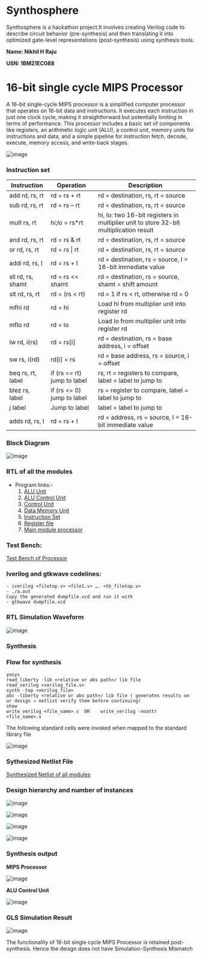 # Synthosphere
Synthosphere is a hackathon project.It involves creating Verilog code to describe circuit behavior (pre-synthesis) and then translating it into optimized gate-level representations (post-synthesis) using synthesis tools. 

__Name: Nikhil H Raju__

__USN: 1BM21EC088__
# 16-bit single cycle MIPS Processor

A 16-bit single-cycle MIPS processor is a simplified computer processor that operates on 16-bit data and instructions. It executes each instruction in just one clock cycle, making it straightforward but potentially limiting in terms of performance. This processor includes a basic set of components like registers, an arithmetic logic unit (ALU), a control unit, memory units for instructions and data, and a simple pipeline for instruction fetch, decode, execute, memory access, and write-back stages.

![image](https://github.com/Nikhilthecodr/Synthosphere_Nikhil/assets/111330348/a8701511-3670-47b0-8841-65e8528316db)

### Instruction set

| Instruction       | Operation                   | Description                                                                           |
| ----------------- | --------------------------- | ------------------------------------------------------------------------------------- |
| add rd, rs, rt    | rd = rs + rt                | rd = destination, rs, rt = source                                                     |
| sub rd, rs, rt    | rd = rs – rt                | rd = destination, rs, rt = source                                                     |
| mult rs, rt       | hi;lo = rs*rt               | hi, lo: two 16-bit registers in multiplier unit to store 32-bit multiplication result |
| and rd, rs, rt    | rd = rs & rt                | rd = destination, rs, rt = source                                                     |
| or rd, rs, rt     | rd = rs \| rt               | rd = destination, rs, rt = source                                                     |
| addi rd, rs, I    | rd = rs + I                 | rd = destination, rs = source, I = 16-bit immediate value                             |
| sll rd, rs, shamt | rd = rs << shamt            | rd = destination, rs = source, shamt = shift amount                                   |
| slt rd, rs, rt    | rd = (rs < rt)              | rd = 1 if rs < rt, otherwise rd = 0                                                   |
| mfhi rd           | rd = hi                     | Load hi from multiplier unit into register rd                                         |
| mflo rd           | rd = lo                     | Load lo from multiplier unit into register rd                                         |
| lw rd, i(rs)      | rd = rs[i]                  | rd = destination, rs = base address, i = offset                                       |
| sw rs, i(rd)      | rd[i] = rs                  | rd = base address, rs = source, i = offset                                            |
| beq rs, rt, label | if (rs == rt) jump to label | rs, rt = registers to compare, label = label to jump to                               |
| blez rs, label    | if (rs <= 0) jump to label  | rs = register to compare, label = label to jump to                                    |
| j label           | Jump to label               | label = label to jump to                                                              |
| adds rd, rs, I    | rd = rs + I                 | rd = address, rs = source, I = 16-bit immediate value                                 |

### Block Diagram

![image](https://github.com/Nikhilthecodr/Synthosphere_Nikhil/assets/111330348/c362af84-479c-4c02-856f-5fd6fb52ec5a)

### RTL of all the modules
* Program links:-
     1. [ALU Unit](https://github.com/Nikhilthecodr/Synthosphere_Nikhil/blob/main/alu.v)
     2. [ALU Control Unit](https://github.com/Nikhilthecodr/Synthosphere_Nikhil/blob/main/alu_unit.v)
     3. [Control Unit](https://github.com/Nikhilthecodr/Synthosphere_Nikhil/blob/main/control_unit.v)
     4. [Data Memory Unit](https://github.com/Nikhilthecodr/Synthosphere_Nikhil/blob/main/data_memory.v)
     5. [Instruction Set](https://github.com/Nikhilthecodr/Synthosphere_Nikhil/blob/main/instruction.v)
     6. [Register file](https://github.com/Nikhilthecodr/Synthosphere_Nikhil/blob/main/register.v)
     7. [Main module processor](https://github.com/Nikhilthecodr/Synthosphere_Nikhil/blob/main/processor.v)

### Test Bench:

[Test Bench of Processor](https://github.com/Nikhilthecodr/Synthosphere_Nikhil/blob/main/tb_processor.v)

### Iverilog and gtkwave codelines:
```
- iverilog <filetop.v> <file1.v> …. <tb_filetop.v>
- ./a.out
Copy the generated dumpfile.vcd and run it with
- gtkwave dumpfile.vcd
```
### RTL Simulation Waveform

![image](https://github.com/Nikhilthecodr/Synthosphere_Nikhil/assets/111330348/3c411e04-21fd-4872-97a9-7020704dbbe3)

### Synthesis

 ### Flow for synthesis
 ```
yosys
read_liberty -lib <relative or abs path>/ lib file 
read_verilog <verilog_file.v>
synth -top <verilog_file> 
abc -liberty <relative or abs path>/ lib file ( generates results on ur design → netlist verify them before continuing)
show 
write_verilog <file_name>.v  OR    write_verilog -noattr  <file_name>.v 
```

The following standard cells were invoked when mapped to the standard library file

![image](https://github.com/Nikhilthecodr/Synthosphere_Nikhil/assets/111330348/14767b66-45bd-4287-8688-77a6b5b714b1)

### Sythesized Netlist File

 [Synthesized Netlist of all modules](https://github.com/Nikhilthecodr/Synthosphere_Nikhil/blob/main/sythesized_netlist_processor.v)

### Design hierarchy and number of instances

![image](https://github.com/Nikhilthecodr/Synthosphere_Nikhil/assets/111330348/ba1ee7c5-0dbb-42b5-9d3a-87af3247e231)

![image](https://github.com/Nikhilthecodr/Synthosphere_Nikhil/assets/111330348/7b4dd459-77f0-4121-b2c6-a0e329586aeb)

![image](https://github.com/Nikhilthecodr/Synthosphere_Nikhil/assets/111330348/87cd52b6-6c04-4511-9e67-52e302eb5870)

![image](https://github.com/Nikhilthecodr/Synthosphere_Nikhil/assets/111330348/12d7ac41-4814-403f-ba7f-a158b2331337)

### Synthesis output

__MIPS Processor__

![image](https://github.com/Nikhilthecodr/Synthosphere_Nikhil/assets/111330348/500800f9-e693-41f1-a8b4-70ea236263d2)

__ALU Control Unit__

![image](https://github.com/Nikhilthecodr/Synthosphere_Nikhil/assets/111330348/1ed3e0f3-688d-4081-bf50-81f9eba95f4c)

### GLS Simulation Result

![image](https://github.com/Nikhilthecodr/Synthosphere_Nikhil/assets/111330348/3448e83d-30a5-4cc9-9d45-4a04ab8aff5d)

The functionality of 16-bit single cycle MIPS Processor is retained post-synthesis. Hence the deisgn does not have Simulation-Synthesis Mismatch














